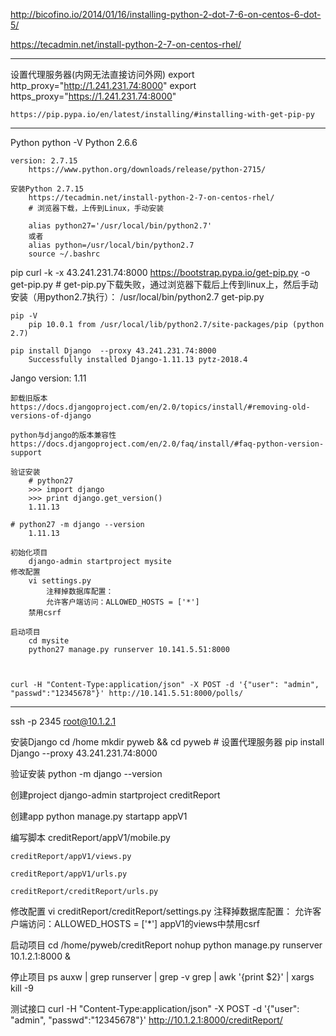 
http://bicofino.io/2014/01/16/installing-python-2-dot-7-6-on-centos-6-dot-5/

https://tecadmin.net/install-python-2-7-on-centos-rhel/			

-----------------------
设置代理服务器(内网无法直接访问外网)
	export http_proxy="http://1.241.231.74:8000"
	export https_proxy="https://1.241.231.74:8000"
	
	https://pip.pypa.io/en/latest/installing/#installing-with-get-pip-py

--------------------------------------------------------------------------------------------

Python 
	python -V
		Python 2.6.6

	version: 2.7.15
		https://www.python.org/downloads/release/python-2715/
		
	安装Python 2.7.15
		https://tecadmin.net/install-python-2-7-on-centos-rhel/
		# 浏览器下载，上传到Linux，手动安装
	
		alias python27='/usr/local/bin/python2.7'	
		或者
		alias python=/usr/local/bin/python2.7
		source ~/.bashrc
	
pip
	curl -k -x 43.241.231.74:8000  https://bootstrap.pypa.io/get-pip.py -o get-pip.py
	# get-pip.py下载失败，通过浏览器下载后上传到linux上，然后手动安装（用python2.7执行）： /usr/local/bin/python2.7 get-pip.py
	
	pip -V
		pip 10.0.1 from /usr/local/lib/python2.7/site-packages/pip (python 2.7)

	pip install Django  --proxy 43.241.231.74:8000
		Successfully installed Django-1.11.13 pytz-2018.4

Jango
	version: 1.11
	
	卸载旧版本
	https://docs.djangoproject.com/en/2.0/topics/install/#removing-old-versions-of-django
	
	python与django的版本兼容性
	https://docs.djangoproject.com/en/2.0/faq/install/#faq-python-version-support
	
	验证安装
		# python27
		>>> import django
		>>> print django.get_version()
		1.11.13
	
	# python27 -m django --version
		1.11.13

	初始化项目
		django-admin startproject mysite
	修改配置
		vi settings.py
			注释掉数据库配置：
			允许客户端访问：ALLOWED_HOSTS = ['*']
		禁用csrf
			
	启动项目
		cd mysite
		python27 manage.py runserver 10.141.5.51:8000
		
	
	
	curl -H "Content-Type:application/json" -X POST -d '{"user": "admin", "passwd":"12345678"}' http://10.141.5.51:8000/polls/

-------------------------------------------------------------------------------------------		

ssh -p 2345 root@10.1.2.1

安装Django
	cd /home
	mkdir pyweb && cd pyweb
    # 设置代理服务器
	pip install Django  --proxy 43.241.231.74:8000

验证安装
python -m django --version

创建project
	django-admin startproject creditReport
	
创建app
	python manage.py startapp appV1

编写脚本
	creditReport/appV1/mobile.py

	creditReport/appV1/views.py

	creditReport/appV1/urls.py
			
	creditReport/creditReport/urls.py
	

修改配置
	vi creditReport/creditReport/settings.py
		注释掉数据库配置：
		允许客户端访问：ALLOWED_HOSTS = ['*']
	appV1的views中禁用csrf
		
		
启动项目
	cd /home/pyweb/creditReport
	nohup python manage.py runserver 10.1.2.1:8000 &

停止项目
	ps auxw | grep runserver | grep -v grep | awk '{print $2}' | xargs kill -9


测试接口
	curl -H "Content-Type:application/json" -X POST -d '{"user": "admin", "passwd":"12345678"}' http://10.1.2.1:8000/creditReport/	
	
	
